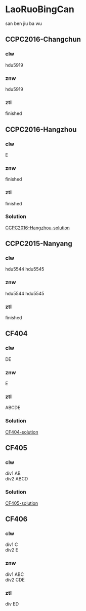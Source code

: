 # LaoRuoBingCan  

san ben jiu ba wu

## CCPC2016-Changchun  

### clw

hdu5919

### znw

hdu5919

### ztl

finished

## CCPC2016-Hangzhou

### clw

E  
### znw

finished
### ztl

finished  
### Solution

[CCPC2016-Hangzhou-solution](http://ruinshe.moe/2016/10/30/ccpc2016-hangzhou-solutions/)

## CCPC2015-Nanyang

### clw

hdu5544 hdu5545

### znw

hdu5544 hdu5545

### ztl

finished

## CF404

### clw

DE

### znw

E

### ztl
ABCDE
 
### Solution
[CF404-solution](http://codeforces.com/blog/entry/50996)

## CF405

### clw
div1 AB  
div2 ABCD

### Solution
[CF405-solution](http://codeforces.com/blog/entry/51068)

## CF406   

### clw  
div1 C  
div2 E  

### znw  
div1 ABC  
div2 CDE  

### ztl  
div ED  

